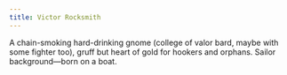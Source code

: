 ```yaml
---
title: Victor Rocksmith
---
```

A chain-smoking hard-drinking gnome (college of valor bard, maybe with some fighter too), gruff but heart of gold for hookers and orphans. Sailor background—born on a boat.
